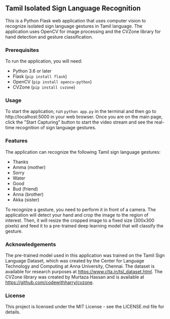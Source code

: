 ## Tamil Isolated Sign Language Recognition
 
This is a Python Flask web application that uses computer vision to recognize isolated sign language gestures in Tamil language. The application uses OpenCV for image processing and the CVZone library for hand detection and gesture classification.
 
### Prerequisites
To run the application, you will need:
- Python 3.6 or later
- Flask (`pip install flask`)
- OpenCV (`pip install opencv-python`)
- CVZone (`pip install cvzone`)
 
### Usage
To start the application, run `python app.py` in the terminal and then go to http://localhost:5000 in your web browser. Once you are on the main page, click the "Start Capturing" button to start the video stream and see the real-time recognition of sign language gestures.
 
### Features
The application can recognize the following Tamil sign language gestures:
- Thanks
- Amma (mother)
- Sorry
- Water
- Good
- Bud (friend)
- Anna (brother)
- Akka (sister)
 
To recognize a gesture, you need to perform it in front of a camera. The application will detect your hand and crop the image to the region of interest. Then, it will resize the cropped image to a fixed size (300x300 pixels) and feed it to a pre-trained deep learning model that will classify the gesture.
 
### Acknowledgements
The pre-trained model used in this application was trained on the Tamil Sign Language Dataset, which was created by the Center for Language Technology and Computing at Anna University, Chennai. The dataset is available for research purposes at https://www.clta.in/tsl_dataset.html. The CVZone library was created by Murtaza Hassan and is available at https://github.com/codewithharry/cvzone.
 
### License
This project is licensed under the MIT License - see the LICENSE.md file for details.
 